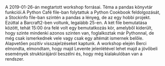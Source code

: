 A 2019-01-26-án megtartott workshop forrásai. Téma a pandas könyvtár funkciói.A Python Café file-ban folytattuk a Python Cookbook feldolgozását,
a Stockinfo file-ban szintén a pandas a lényeg, de az egy hobbi projekt. Ezúttal a Barcraft2-ben voltunk, legalább 25-en. A két file bemutatása között, tehát 15:00 óra felé volt egy bemutatkozás kör, amelyből kiderült, hogy szinte mindenki azonos szinten van, foglalkoztak már Pythonnal, de még csak ismerkednek vele vagy csak egy altémát ismernek belőle. Alapvetően pozitív visszajelzéseket kaptunk. A workshop elején Berci elmondta, elmondtam, hogy majd Levente jelenlétével lehet majd a jövőbeli események struktúrájáról beszélni és, hogy még kialakulóban van a rendszer.
